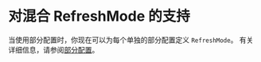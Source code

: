 # 对混合 RefreshMode 的支持

当使用部分配置时，你现在可以为每个单独的部分配置定义 `RefreshMode`。 有关详细信息，请参阅[部分配置](https://msdn.microsoft.com/powershell/dsc/partialconfigs)。



<!--HONumber=Jul16_HO1-->


